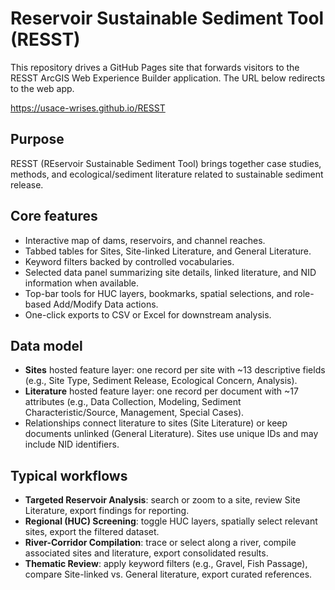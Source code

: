 # Reservoir Sustainable Sediment Tool (RESST)

This repository drives a GitHub Pages site that forwards visitors to the RESST ArcGIS Web Experience Builder application. The URL below redirects to the web app.

https://usace-wrises.github.io/RESST


## Purpose

RESST (REservoir Sustainable Sediment Tool) brings together case studies, methods, and ecological/sediment literature related to sustainable sediment release. 

## Core features

- Interactive map of dams, reservoirs, and channel reaches.
- Tabbed tables for Sites, Site-linked Literature, and General Literature.
- Keyword filters backed by controlled vocabularies.
- Selected data panel summarizing site details, linked literature, and NID information when available.
- Top-bar tools for HUC layers, bookmarks, spatial selections, and role-based Add/Modify Data actions.
- One-click exports to CSV or Excel for downstream analysis.

## Data model

- **Sites** hosted feature layer: one record per site with ~13 descriptive fields (e.g., Site Type, Sediment Release, Ecological Concern, Analysis).
- **Literature** hosted feature layer: one record per document with ~17 attributes (e.g., Data Collection, Modeling, Sediment Characteristic/Source, Management, Special Cases).
- Relationships connect literature to sites (Site Literature) or keep documents unlinked (General Literature). Sites use unique IDs and may include NID identifiers.

## Typical workflows

- **Targeted Reservoir Analysis**: search or zoom to a site, review Site Literature, export findings for reporting.
- **Regional (HUC) Screening**: toggle HUC layers, spatially select relevant sites, export the filtered dataset.
- **River-Corridor Compilation**: trace or select along a river, compile associated sites and literature, export consolidated results.
- **Thematic Review**: apply keyword filters (e.g., Gravel, Fish Passage), compare Site-linked vs. General literature, export curated references.